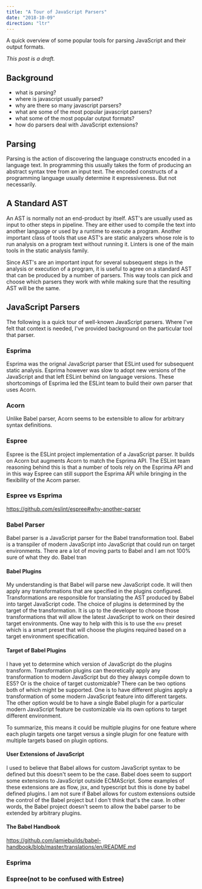 ```yaml
---
title: "A Tour of JavaScript Parsers"
date: "2018-10-09"
direction: "ltr"
---
```


A quick overview of some popular tools for parsing JavaScript and their output
formats.
<!-- end -->

*This post is a draft.*

## Background

- what is parsing?
- where is javascript usually parsed?
- why are there so many javascript parsers?
- what are some of the most popular javascript parsers?
- what some of the most popular output formats?
- how do parsers deal with JavaScript extensions?

## Parsing

Parsing is the action of discovering the language constructs encoded in a
language text. In programming this usually takes the form of producing an
abstract syntax tree from an input text. The encoded constructs of a
programming language usually determine it expressiveness. But not necessarily.

## A Standard AST

An AST is normally not an end-product by itself. AST's are usually used as
input to other steps in pipeline. They are either used to compile the text into
another language or used by a runtime to execute a program. Another important
class of tools that use AST's are static analyzers whose role is to run
analysis on a program text without running it. Linters is one of the main tools
in the static analysis family.

Since AST's are an important input for several subsequent steps in the analysis
or execution of a program, it is useful to agree on a standard AST that can be
produced by a number of parsers. This way tools can pick and choose which
parsers they work with while making sure that the resulting AST will be the
same.

## JavaScript Parsers

The following is a quick tour of well-known JavaScript parsers. Where I've felt
that context is needed, I've provided background on the particular tool that
parser.

### Esprima

Esprima was the orignal JavaScript parser that ESLint used for subsequent
static analysis. Esprima however was slow to adopt new versions of the
JavaScript and that left ESLint behind on language versions. These shortcomings
of Esprima led the ESLint team to build their own parser that uses Acorn.

### Acorn

Unlike Babel parser, Acorn seems to be extensible to allow for arbitrary
syntax definitions.

### Espree

Espree is the ESLint project implementation of a JavaScript parser. It builds
on Acorn but augments Acorn to match the Esprima API. The ESLint team reasoning
behind this is that a number of tools rely on the Esprima API and in this way
Espree can still support the Esprima API while bringing in the flexibility of
the Acorn parser.

### Espree vs Esprima

https://github.com/eslint/espree#why-another-parser

### Babel Parser

Babel parser is a JavaScript parser for the Babel transformation tool. Babel is
a transpiler of modern JavaScript into JavaScript that could run on target
environments. There are a lot of moving parts to Babel and I am not 100% sure
of what they do. Babel tran

#### Babel Plugins

My understanding is that Babel will parse new JavaScript code. It will then
apply any transformations that are specified in the plugins configured.
Transformations are responsible for translating the AST produced by Babel into
target JavaScript code. The choice of plugins is determined by the target of
the transformation. It is up to the developer to choose those transformations
that will allow the latest JavaScript to work on their desired target
environments. One way to help with this is to use the `env` preset which is a
smart preset that will choose the plugins required based on a target
environment specification.

#### Target of Babel Plugins

I have yet to determine which version of JavaScript do the plugins transform.
Transformation plugins can theoretically apply any transformation to modern
JavaScript but do they always compile down to ES5? Or is the choice of target
customizable? There can be two options both of which might be supported. One is
to have different plugins apply a transformation of some modern JavaScript
feature into different targets. The other option would be to have a single
Babel plugin for a particular modern JavaScript feature be customizable via its
own options to target different environment.

To summarize, this means it could be multiple plugins for one feature where
each plugin targets one target versus a single plugin for one feature with
multiple targets based on plugin options.

#### User Extensions of JavaScript

I used to believe that Babel allows for custom JavaScript syntax
to be defined but this doesn't seem to be the case. Babel does seem to support
some extensions to JavaScript outside ECMAScript. Some examples of these
extensions are as flow, jsx, and typescript but this is done by babel
defined plugins.  I am not sure if Babel allows for custom extensions outside
the control of the Babel project but I don't think that's the case. In other
words, the Babel project doesn't seem to allow the babel parser to be extended
by arbitrary plugins.

#### The Babel Handbook

https://github.com/jamiebuilds/babel-handbook/blob/master/translations/en/README.md

### Esprima

### Espree(not to be confused with Estree)
